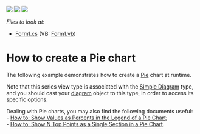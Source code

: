 <!-- default badges list -->
![](https://img.shields.io/endpoint?url=https://codecentral.devexpress.com/api/v1/VersionRange/128573550/16.1.4%2B)
[![](https://img.shields.io/badge/Open_in_DevExpress_Support_Center-FF7200?style=flat-square&logo=DevExpress&logoColor=white)](https://supportcenter.devexpress.com/ticket/details/E1189)
[![](https://img.shields.io/badge/📖_How_to_use_DevExpress_Examples-e9f6fc?style=flat-square)](https://docs.devexpress.com/GeneralInformation/403183)
<!-- default badges end -->
<!-- default file list -->
*Files to look at*:

* [Form1.cs](./CS/Series_PieChart/Form1.cs) (VB: [Form1.vb](./VB/Series_PieChart/Form1.vb))
<!-- default file list end -->
# How to create a Pie chart


<p>The following example demonstrates how to create a <a href="http://devexpress.com/Help/Content.aspx?help=XtraCharts&document=CustomDocument2978.htm">Pie</a> chart at runtime.</p><p>Note that this series view type is associated with the <a href="http://devexpress.com/Help/Content.aspx?help=XtraCharts&document=CustomDocument5906.htm">Simple Diagram</a> type, and you should cast your <a href="http://devexpress.com/Help/Content.aspx?help=XtraCharts&document=CustomDocument6017.htm">diagram</a> object to this type, in order to access its specific options.</p><p>Dealing with Pie charts, you may also find the following documents useful: <br />
- <a href="http://devexpress.com/Help/Content.aspx?help=XtraCharts&document=CustomDocument5858.htm">How to: Show Values as Percents in the Legend of a Pie Chart</a>;<br />
- <a href="http://devexpress.com/Help/Content.aspx?help=XtraCharts&document=CustomDocument6011.htm">How to: Show N Top Points as a Single Section in a Pie Chart</a>.</p>

<br/>


